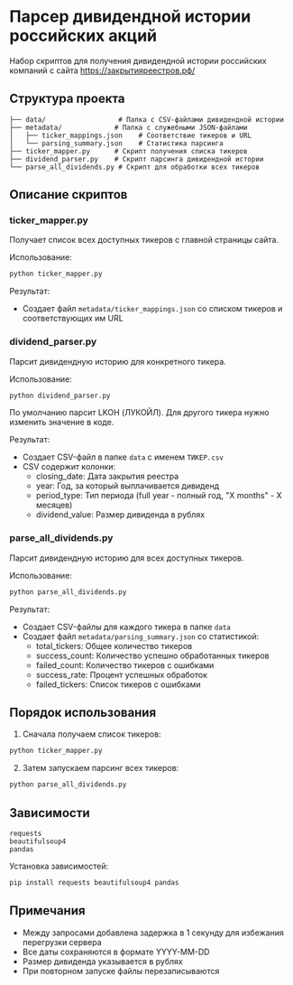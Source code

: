 # Парсер дивидендной истории российских акций

Набор скриптов для получения дивидендной истории российских компаний с сайта https://закрытияреестров.рф/

## Структура проекта

```
├── data/                  # Папка с CSV-файлами дивидендной истории
├── metadata/             # Папка с служебными JSON-файлами
│   ├── ticker_mappings.json    # Соответствие тикеров и URL
│   └── parsing_summary.json    # Статистика парсинга
├── ticker_mapper.py      # Скрипт получения списка тикеров
├── dividend_parser.py    # Скрипт парсинга дивидендной истории
└── parse_all_dividends.py # Скрипт для обработки всех тикеров
```

## Описание скриптов

### ticker_mapper.py
Получает список всех доступных тикеров с главной страницы сайта.

Использование:
```bash
python ticker_mapper.py
```
Результат:
- Создает файл `metadata/ticker_mappings.json` со списком тикеров и соответствующих им URL

### dividend_parser.py
Парсит дивидендную историю для конкретного тикера.

Использование:
```bash
python dividend_parser.py
```
По умолчанию парсит LKOH (ЛУКОЙЛ). Для другого тикера нужно изменить значение в коде.

Результат:
- Создает CSV-файл в папке `data` с именем `ТИКЕР.csv`
- CSV содержит колонки:
  - closing_date: Дата закрытия реестра
  - year: Год, за который выплачивается дивиденд
  - period_type: Тип периода (full year - полный год, "X months" - X месяцев)
  - dividend_value: Размер дивиденда в рублях

### parse_all_dividends.py
Парсит дивидендную историю для всех доступных тикеров.

Использование:
```bash
python parse_all_dividends.py
```
Результат:
- Создает CSV-файлы для каждого тикера в папке `data`
- Создает файл `metadata/parsing_summary.json` со статистикой:
  - total_tickers: Общее количество тикеров
  - success_count: Количество успешно обработанных тикеров
  - failed_count: Количество тикеров с ошибками
  - success_rate: Процент успешных обработок
  - failed_tickers: Список тикеров с ошибками

## Порядок использования

1. Сначала получаем список тикеров:
```bash
python ticker_mapper.py
```

2. Затем запускаем парсинг всех тикеров:
```bash
python parse_all_dividends.py
```

## Зависимости

```
requests
beautifulsoup4
pandas
```

Установка зависимостей:
```bash
pip install requests beautifulsoup4 pandas
```

## Примечания

- Между запросами добавлена задержка в 1 секунду для избежания перегрузки сервера
- Все даты сохраняются в формате YYYY-MM-DD
- Размер дивиденда указывается в рублях
- При повторном запуске файлы перезаписываются 
